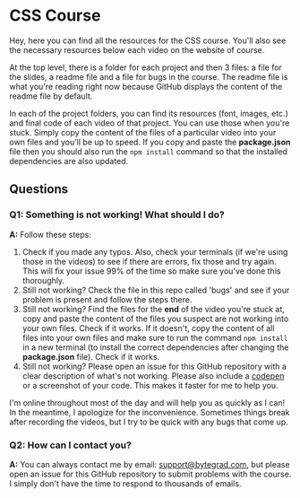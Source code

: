 # CSS Course

Hey, here you can find all the resources for the CSS course. You'll also see the necessary resources below each video on the website of course.

At the top level, there is a folder for each project and then 3 files: a file for the slides, a readme file and a file for bugs in the course. The readme file is what you're reading right now because GitHub displays the content of the readme file by default.

In each of the project folders, you can find its resources (font, images, etc.) and final code of each video of that project. You can use those when you're stuck. Simply copy the content of the files of a particular video into your own files and you'll be up to speed. If you copy and paste the **package.json** file then you should also run the `npm install` command so that the installed dependencies are also updated.

## Questions

### Q1: Something is not working! What should I do?
**A:** Follow these steps:
1. Check if you made any typos. Also, check your terminals (if we're using those in the videos) to see if there are errors, fix those and try again. This will fix your issue 99% of the time so make sure you've done this thoroughly.
2. Still not working? Check the file in this repo called 'bugs' and see if your problem is present and follow the steps there.
3. Still not working? Find the files for the **end** of the video you're stuck at, copy and paste the content of the files you suspect are not working into your own files. Check if it works. If it doesn't, copy the content of all files into your own files and make sure to run the command `npm install` in a new terminal (to install the correct dependencies after changing the **package.json** file). Check if it works.
4. Still not working? Please open an issue for this GitHub repository with a clear description of what's not working. Please also include a [codepen](https://codepen.io/pen/) or a screenshot of your code. This makes it faster for me to help you.
    
I'm online throughout most of the day and will help you as quickly as I can! In the meantime, I apologize for the inconvenience. Sometimes things break after recording the videos, but I try to be quick with any bugs that come up.

### Q2: How can I contact you?
**A:** You can always contact me by email: support@bytegrad.com, but please open an issue for this GitHub repository to submit problems with the course. I simply don't have the time to respond to thousands of emails.
